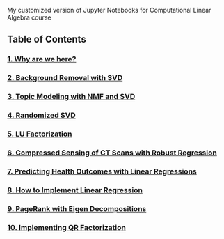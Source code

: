 My customized version of Jupyter Notebooks for Computational Linear Algebra course


## Table of Contents

### [1. Why are we here?](nbs/01-Why-are-we-here.ipynb) 

### [2. Background Removal with SVD](nbs/02-Background-Removal-with-SVD.ipynb)
  
### [3. Topic Modeling with NMF and SVD](nbs/03-Topic-Modeling-with-NMF-and-SVD.ipynb) 
  
### [4. Randomized SVD](nbs/04-Randomized-SVD.ipynb) 

### [5. LU Factorization](nbs/05-LU-factorization.ipynb)

### [6. Compressed Sensing of CT Scans with Robust Regression](nbs/06-Compressed-Sensing-of-CT-Scans-with-Robust-Regression.ipynb)  

### [7. Predicting Health Outcomes with Linear Regressions](nbs/07-Health-Outcomes-with-Linear-Regression.ipynb) 

### [8. How to Implement Linear Regression](nbs/08-How-to-Implement-Linear-Regression.ipynb)

### [9. PageRank with Eigen Decompositions](nbs/09-PageRank-with-Eigen-Decompositions.ipynb)

### [10. Implementing QR Factorization](nbs/10-Implementing-QR-Factorization.ipynb)

